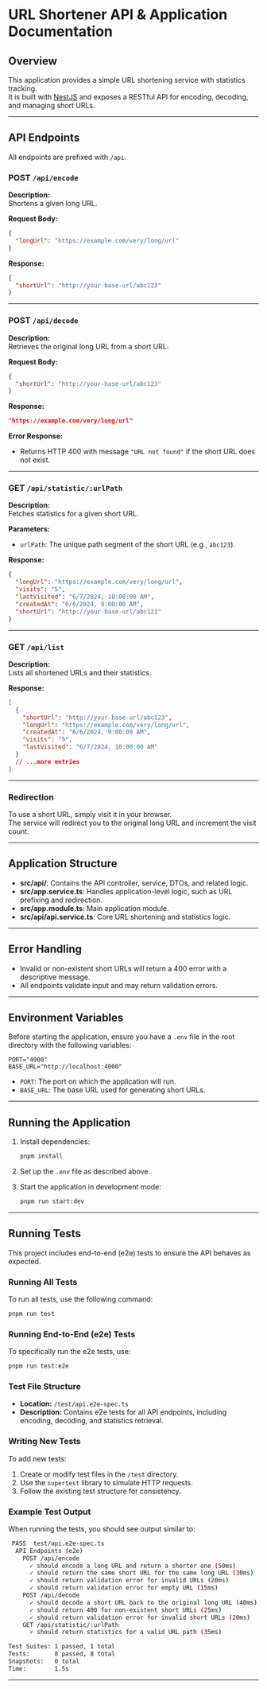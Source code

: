 # URL Shortener API & Application Documentation

## Overview

This application provides a simple URL shortening service with statistics tracking.  
It is built with [NestJS](https://nestjs.com/) and exposes a RESTful API for encoding, decoding, and managing short URLs.

---

## API Endpoints

All endpoints are prefixed with `/api`.

### **POST** `/api/encode`

**Description:**  
Shortens a given long URL.

**Request Body:**
```json
{
  "longUrl": "https://example.com/very/long/url"
}
```

**Response:**
```json
{
  "shortUrl": "http://your-base-url/abc123"
}
```

---

### **POST** `/api/decode`

**Description:**  
Retrieves the original long URL from a short URL.

**Request Body:**
```json
{
  "shortUrl": "http://your-base-url/abc123"
}
```

**Response:**
```json
"https://example.com/very/long/url"
```

**Error Response:**
- Returns HTTP 400 with message `"URL not found"` if the short URL does not exist.

---

### **GET** `/api/statistic/:urlPath`

**Description:**  
Fetches statistics for a given short URL.

**Parameters:**
- `urlPath`: The unique path segment of the short URL (e.g., `abc123`).

**Response:**
```json
{
  "longUrl": "https://example.com/very/long/url",
  "visits": "5",
  "lastVisited": "6/7/2024, 10:00:00 AM",
  "createdAt": "6/6/2024, 9:00:00 AM",
  "shortUrl": "http://your-base-url/abc123"
}
```

---

### **GET** `/api/list`

**Description:**  
Lists all shortened URLs and their statistics.

**Response:**
```json
[
  {
    "shortUrl": "http://your-base-url/abc123",
    "longUrl": "https://example.com/very/long/url",
    "createdAt": "6/6/2024, 9:00:00 AM",
    "visits": "5",
    "lastVisited": "6/7/2024, 10:00:00 AM"
  }
  // ...more entries
]
```

---

### **Redirection**

To use a short URL, simply visit it in your browser.  
The service will redirect you to the original long URL and increment the visit count.

---

## Application Structure

- **src/api/**: Contains the API controller, service, DTOs, and related logic.
- **src/app.service.ts**: Handles application-level logic, such as URL prefixing and redirection.
- **src/app.module.ts**: Main application module.
- **src/api/api.service.ts**: Core URL shortening and statistics logic.

---

## Error Handling

- Invalid or non-existent short URLs will return a 400 error with a descriptive message.
- All endpoints validate input and may return validation errors.

---

## Environment Variables

Before starting the application, ensure you have a `.env` file in the root directory with the following variables:

```properties
PORT="4000"
BASE_URL="http://localhost:4000"
```

- `PORT`: The port on which the application will run.
- `BASE_URL`: The base URL used for generating short URLs.

---

## Running the Application

1. Install dependencies:
   ```bash
   pnpm install
   ```

2. Set up the `.env` file as described above.

3. Start the application in development mode:
   ```bash
   pnpm run start:dev
   ```

---

## Running Tests

This project includes end-to-end (e2e) tests to ensure the API behaves as expected.

### Running All Tests

To run all tests, use the following command:

```bash
pnpm run test
```

### Running End-to-End (e2e) Tests

To specifically run the e2e tests, use:

```bash
pnpm run test:e2e
```

### Test File Structure

- **Location:** `/test/api.e2e-spec.ts`
- **Description:** Contains e2e tests for all API endpoints, including encoding, decoding, and statistics retrieval.

### Writing New Tests

To add new tests:
1. Create or modify test files in the `/test` directory.
2. Use the `supertest` library to simulate HTTP requests.
3. Follow the existing test structure for consistency.

### Example Test Output

When running the tests, you should see output similar to:

```bash
 PASS  test/api.e2e-spec.ts
  API Endpoints (e2e)
    POST /api/encode
      ✓ should encode a long URL and return a shorter one (50ms)
      ✓ should return the same short URL for the same long URL (30ms)
      ✓ should return validation error for invalid URLs (20ms)
      ✓ should return validation error for empty URL (15ms)
    POST /api/decode
      ✓ should decode a short URL back to the original long URL (40ms)
      ✓ should return 400 for non-existent short URLs (25ms)
      ✓ should return validation error for invalid short URLs (20ms)
    GET /api/statistic/:urlPath
      ✓ should return statistics for a valid URL path (35ms)

Test Suites: 1 passed, 1 total
Tests:       8 passed, 8 total
Snapshots:   0 total
Time:        1.5s
```

---